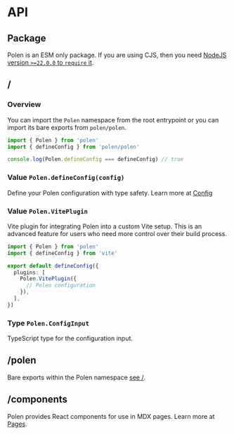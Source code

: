 # API

## Package

Polen is an ESM only package. If you are using CJS, then you need
[NodeJS version `>=22.0.0` to `require` it](https://nodejs.org/api/modules.html#loading-ecmascript-modules-using-require).

## /‌

### Overview

You can import the `Polen` namespace from the root entrypoint or you can import its bare exports from `polen/polen`.

```ts
import { Polen } from 'polen'
import { defineConfig } from 'polen/polen'

console.log(Polen.defineConfig === defineConfig) // true
```

### Value `Polen.defineConfig(config)`

Define your Polen configuration with type safety. Learn more at [Config](/features/config)

### Value `Polen.VitePlugin`

Vite plugin for integrating Polen into a custom Vite setup. This is an advanced feature for users who need more control over their build process.

```ts
import { Polen } from 'polen'
import { defineConfig } from 'vite'

export default defineConfig({
  plugins: [
    Polen.VitePlugin({
      // Polen configuration
    }),
  ],
})
```

### Type `Polen.ConfigInput`

TypeScript type for the configuration input.

## /polen

Bare exports within the Polen namespace [see /](#/‌).

## /components

Polen provides React components for use in MDX pages. Learn more at [Pages](/features/pages).
